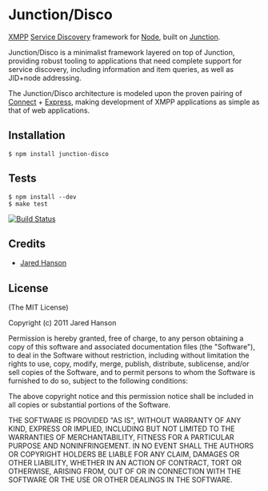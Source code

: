 # Junction/Disco

[XMPP](http://xmpp.org/) [Service Discovery](http://xmpp.org/extensions/xep-0030.html)
framework for [Node](http://nodejs.org), built on [Junction](http://github.com/jaredhanson/junction).

Junction/Disco is a minimalist framework layered on top of Junction, providing
robust tooling to applications that need complete support for service discovery,
including information and item queries, as well as JID+node addressing.

The Junction/Disco architecture is modeled upon the proven pairing of
[Connect](http://www.senchalabs.org/connect/) + [Express](http://expressjs.com/),
making development of XMPP applications as simple as that of web applications.

## Installation

    $ npm install junction-disco

## Tests

    $ npm install --dev
    $ make test

[![Build Status](https://secure.travis-ci.org/jaredhanson/junction-disco.png)](http://travis-ci.org/jaredhanson/junction-disco)

## Credits

  - [Jared Hanson](http://github.com/jaredhanson)

## License

(The MIT License)

Copyright (c) 2011 Jared Hanson

Permission is hereby granted, free of charge, to any person obtaining a copy of
this software and associated documentation files (the "Software"), to deal in
the Software without restriction, including without limitation the rights to
use, copy, modify, merge, publish, distribute, sublicense, and/or sell copies of
the Software, and to permit persons to whom the Software is furnished to do so,
subject to the following conditions:

The above copyright notice and this permission notice shall be included in all
copies or substantial portions of the Software.

THE SOFTWARE IS PROVIDED "AS IS", WITHOUT WARRANTY OF ANY KIND, EXPRESS OR
IMPLIED, INCLUDING BUT NOT LIMITED TO THE WARRANTIES OF MERCHANTABILITY, FITNESS
FOR A PARTICULAR PURPOSE AND NONINFRINGEMENT. IN NO EVENT SHALL THE AUTHORS OR
COPYRIGHT HOLDERS BE LIABLE FOR ANY CLAIM, DAMAGES OR OTHER LIABILITY, WHETHER
IN AN ACTION OF CONTRACT, TORT OR OTHERWISE, ARISING FROM, OUT OF OR IN
CONNECTION WITH THE SOFTWARE OR THE USE OR OTHER DEALINGS IN THE SOFTWARE.
